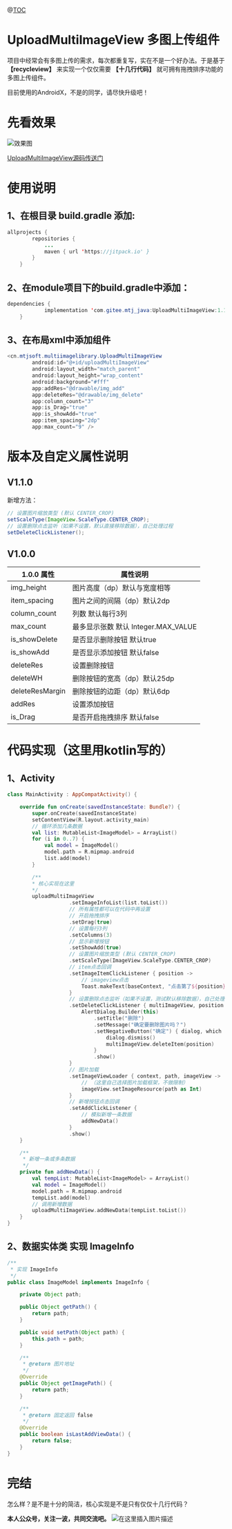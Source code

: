 @[TOC](目录)

# UploadMultiImageView 多图上传组件
项目中经常会有多图上传的需求，每次都重复写，实在不是一个好办法。于是基于 **【recycleview】** 来实现一个仅仅需要 **【十几行代码】** 就可拥有拖拽排序功能的多图上传组件。

目前使用的AndroidX，不是的同学，请尽快升级吧！
# 先看效果
![效果图](https://img-blog.csdnimg.cn/20200610222609657.gif#pic_center)

[UploadMultiImageView源码传送门](https://gitee.com/mtj_java/UploadMultiImageView)
# 使用说明
## 1、在根目录 build.gradle 添加:

```java
allprojects {
		repositories {
			...
			maven { url 'https://jitpack.io' }
		}
	}

```
## 2、在module项目下的build.gradle中添加：

```java
dependencies {
	        implementation 'com.gitee.mtj_java:UploadMultiImageView:1.1.0'
	}
```

## 3、在布局xml中添加组件

```java
<cn.mtjsoft.multiimagelibrary.UploadMultiImageView
        android:id="@+id/uploadMultiImageView"
        android:layout_width="match_parent"
        android:layout_height="wrap_content"
        android:background="#fff"
        app:addRes="@drawable/img_add"
        app:deleteRes="@drawable/img_delete"
        app:column_count="3"
        app:is_Drag="true"
        app:is_showAdd="true"
        app:item_spacing="2dp"
        app:max_count="9" />
```
# 版本及自定义属性说明

V1.1.0
--------------------------
新增方法：

```java
// 设置图片缩放类型 (默认 CENTER_CROP)
setScaleType(ImageView.ScaleType.CENTER_CROP);
// 设置删除点击监听（如果不设置，默认直接移除数据），自己处理过程
setDeleteClickListener();
```

V1.0.0
--------------------------
1.0.0 属性  | 属性说明
------------- | -------------
img_height | 图片高度（dp）默认与宽度相等
item_spacing| 图片之间的间隔（dp）默认2dp
column_count|列数  默认每行3列
max_count|最多显示张数   默认 Integer.MAX_VALUE
is_showDelete|是否显示删除按钮  默认true
is_showAdd|是否显示添加按钮 默认false
deleteRes|设置删除按钮
deleteWH|删除按钮的宽高（dp）默认25dp
deleteResMargin|删除按钮的边距（dp）默认6dp
addRes|设置添加按钮
is_Drag|是否开启拖拽排序  默认false

# 代码实现（这里用kotlin写的）
## 1、Activity

```kotlin
class MainActivity : AppCompatActivity() {

    override fun onCreate(savedInstanceState: Bundle?) {
        super.onCreate(savedInstanceState)
        setContentView(R.layout.activity_main)
        // 循环添加几条数据
        val list: MutableList<ImageModel> = ArrayList()
        for (i in 0..7) {
            val model = ImageModel()
            model.path = R.mipmap.android
            list.add(model)
        }

        /**
        * 核心实现在这里
        */
        uploadMultiImageView
                    .setImageInfoList(list.toList())
                    // 所有属性都可以在代码中再设置
                    // 开启拖拽排序
                    .setDrag(true)
                    // 设置每行3列
                    .setColumns(3)
                    // 显示新增按钮
                    .setShowAdd(true)
                    // 设置图片缩放类型 (默认 CENTER_CROP)
                    .setScaleType(ImageView.ScaleType.CENTER_CROP)
                    // item点击回调
                    .setImageItemClickListener { position ->
                        // imageview点击
                        Toast.makeText(baseContext, "点击第了${position}个", Toast.LENGTH_SHORT).show()
                    }
                    // 设置删除点击监听（如果不设置，测试默认移除数据），自己处理数据删除过程
                    .setDeleteClickListener { multiImageView, position ->
                        AlertDialog.Builder(this)
                            .setTitle("删除")
                            .setMessage("确定要删除图片吗？")
                            .setNegativeButton("确定") { dialog, which ->
                                dialog.dismiss()
                                multiImageView.deleteItem(position)
                            }
                            .show()
                    }
                    // 图片加载
                    .setImageViewLoader { context, path, imageView ->
                        // （这里自己选择图片加载框架，不做限制）
                        imageView.setImageResource(path as Int)
                    }
                    // 新增按钮点击回调
                    .setAddClickListener {
                        // 模拟新增一条数据
                        addNewData()
                    }
                    .show()
    }

    /**
     * 新增一条或多条数据
     */
    private fun addNewData() {
        val tempList: MutableList<ImageModel> = ArrayList()
        val model = ImageModel()
        model.path = R.mipmap.android
        tempList.add(model)
        // 调用新增数据
        uploadMultiImageView.addNewData(tempList.toList())
    }
}
```

## 2、数据实体类 实现 ImageInfo

```java
/**
 * 实现 ImageInfo
 */
public class ImageModel implements ImageInfo {

    private Object path;

    public Object getPath() {
        return path;
    }

    public void setPath(Object path) {
        this.path = path;
    }

    /**
     * @return 图片地址
     */
    @Override
    public Object getImagePath() {
        return path;
    }

    /**
     * @return 固定返回 false
     */
    @Override
    public boolean isLastAddViewData() {
        return false;
    }
}
```
# 完结
怎么样？是不是十分的简洁，核心实现是不是只有仅仅十几行代码？

**本人公众号，关注一波，共同交流吧。**
![在这里插入图片描述](https://img-blog.csdnimg.cn/2019012509485178.jpg?x-oss-process=image/watermark,type_ZmFuZ3poZW5naGVpdGk,shadow_10,text_aHR0cHM6Ly9ibG9nLmNzZG4ubmV0L3FxXzI4Nzc5MDgz,size_16,color_FFFFFF,t_70)
